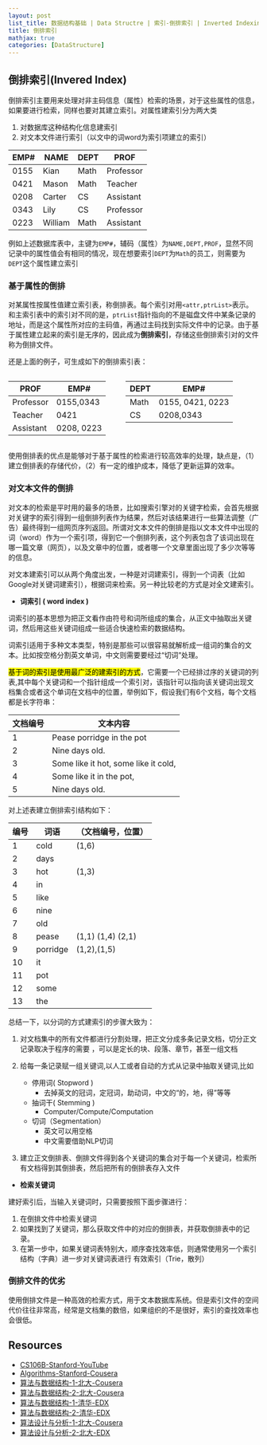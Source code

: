 ```yaml
---
layout: post
list_title: 数据结构基础 | Data Structre | 索引-倒排索引 | Inverted Indexing
title: 倒排索引
mathjax: true
categories: [DataStructure]
---
```


## 倒排索引(Invered Index)

倒排索引主要用来处理对非主码信息（属性）检索的场景，对于这些属性的信息，如果要进行检索，同样也要对其建立索引。对属性建索引分为两大类

1. 对数据库这种结构化信息建索引
2. 对文本文件进行索引（以文中的词word为索引项建立的索引）

|EMP#| NAME | DEPT | PROF| 
|--|---|---|---|
| 0155 | Kian | Math | Professor|
| 0421 | Mason | Math | Teacher|
| 0208 | Carter | CS | Assistant |
| 0343 | Lily | CS | Professor|
| 0223 | William | Math | Assistant|

例如上述数据库表中，主键为`EMP#`，辅码（属性）为`NAME,DEPT,PROF`，显然不同记录中的属性值会有相同的情况，现在想要索引`DEPT`为`Math`的员工，则需要为`DEPT`这个属性建立索引

### 基于属性的倒排

 对某属性按属性值建立索引表，称倒排表。每个索引对用`<attr,ptrList>`表示。和主索引表中的索引对不同的是，`ptrList`指针指向的不是磁盘文件中某条记录的地址，而是这个属性所对应的主码值，再通过主码找到实际文件中的记录。由于基于属性建立起来的索引是无序的，因此成为**倒排索引**，存储这些倒排索引对的文件称为倒排文件。

 还是上面的例子，可生成如下的倒排索引表：

<div style=" content:''; display: table; clear:both; height=0">
    <div style="float:left">
        <table>
                <thead>
                    <tr><th>PROF</th><th>EMP#</th></tr>
                </thead>
                <tbody>
                    <tr> <td>Professor</td><td>0155,0343</td></tr>
                    <tr> <td>Teacher</td><td>0421</td></tr>
                    <tr> <td>Assistant</td><td>0208, 0223</td></tr>
                </tbody>
        </table> 
    </div>
    <div style="float:left;margin-left:40px;">
        <table>
            <thead>
                <tr><th>DEPT</th><th>EMP#</th></tr>
            </thead>
            <tbody>
                <tr> <td>Math</td><td>0155, 0421, 0223</td></tr>
                <tr> <td>CS</td><td>0208,0343</td></tr>
            </tbody>
        </table>
    </div>
</div>

使用倒排表的优点是能够对于基于属性的检索进行较高效率的处理，缺点是，（1）建立倒排表的存储代价，（2）有一定的维护成本，降低了更新运算的效率。
 
### 对文本文件的倒排

对文本的检索是平时用的最多的场景，比如搜索引擎对的关键字检索，会首先根据对关键字的索引得到一组倒排列表作为结果，然后对该结果进行一些算法调整（广告）最终得到一组网页序列返回。所谓对文本文件的倒排是指以文本文件中出现的词（word）作为一个索引项，得到它一个倒排列表，这个列表包含了该词出现在哪一篇文章（网页），以及文章中的位置，或者哪一个文章里面出现了多少次等等的信息。

对文本建索引可以从两个角度出发，一种是对词建索引，得到一个词表（比如Google对关键词建索引），根据词来检索。另一种比较老的方式是对全文建索引。

- **词索引 ( word index )**

词索引的基本思想为把正文看作由符号和词所组成的集合，从正文中抽取出关键词，然后用这些关键词组成一些适合快速检索的数据结构。

词索引适用于多种文本类型，特别是那些可以很容易就解析成一组词的集合的文本。比如按空格分割英文单词，中文则需要要经过“切词”处理。

<mark>基于词的索引是使用最广泛的建索引的方式</mark>，它需要一个已经排过序的关键词的列表,其中每个关键词和一个指针组成一个索引对，该指针可以指向该关键词出现文档集合或者这个单词在文档中的位置，举例如下，假设我们有6个文档，每个文档都是长字符串：

|文档编号 | 文本内容|
|----|----|
|1 | Pease porridge in the pot|
|2| Nine days old.|
|3| Some like it hot, some like it cold,|
|4 |Some like it in the pot,|
|5 | Nine days old.|

对上述表建立倒排索引结构如下：

| 编号  | 词语 |  （文档编号，位置）|
| ----| ----| ----|
|1|cold|(1,6)|
|2|days||
|3|hot|(1,3)|
|4|in||
|5|like||
|6|nine||
|7|old||
|8|pease|(1,1) (1,4) (2,1)|
|9|porridge|(1,2),(1,5)|
|10|it||
|11|pot||
|12|some||
|13|the||

总结一下，以分词的方式建索引的步骤大致为：

1. 对文档集中的所有文件都进行分割处理，把正文分成多条记录文档，切分正文记录取决于程序的需要
，可以是定长的块、段落、章节，甚至一组文档 
2. 给每一条记录赋一组关键词,以人工或者自动的方式从记录中抽取关键词,比如
    - 停用词( Stopword )
        - 去掉英文的冠词，定冠词，助动词，中文的“的，地，得”等等
    - 抽词干( Stemming )
        - Computer/Compute/Computation
    - 切词（Segmentation）
        - 英文可以用空格
        - 中文需要借助NLP切词
    
3.  建立正文倒排表、倒排文件得到各个关键词的集合对于每一个关键词，检索所有文档得到其倒排表，然后把所有的倒排表存入文件

- **检索关键词**

建好索引后，当输入关键词时，只需要按照下面步骤进行：

1. 在倒排文件中检索关键词
2. 如果找到了关键词，那么获取文件中的对应的倒排表，并获取倒排表中的记录。
3. 在第一步中，如果关键词表特别大，顺序查找效率低，则通常使用另一个索引结构（字典）进一步对关键词表进行 有效索引（Trie，散列）

### 倒排文件的优劣

使用倒排文件是一种高效的检索方式，用于文本数据库系统。但是索引文件的空间代价往往非常高，经常是文档集的数倍，如果组织的不是很好，索引的查找效率也会很低。

## Resources 

- [CS106B-Stanford-YouTube](https://www.youtube.com/watch?v=NcZ2cu7gc-A&list=PLnfg8b9vdpLn9exZweTJx44CII1bYczuk)
- [Algorithms-Stanford-Cousera](https://www.coursera.org/learn/algorithms-divide-conquer/home/welcome)
- [算法与数据结构-1-北大-Cousera](https://www.coursera.org/learn/shuju-jiegou-suanfa/home/welcome)
- [算法与数据结构-2-北大-Cousera](https://www.coursera.org/learn/gaoji-shuju-jiegou/home/welcome)
- [算法与数据结构-1-清华-EDX](https://courses.edx.org/courses/course-v1:TsinghuaX+30240184.1x+3T2017/course/)
- [算法与数据结构-2-清华-EDX](https://courses.edx.org/courses/course-v1:PekingX+04833050X+1T2016/course/)
- [算法设计与分析-1-北大-Cousera](https://www.coursera.org/learn/algorithms/home/welcome)
- [算法设计与分析-2-北大-EDX](https://courses.edx.org/courses/course-v1:PekingX+04833050X+1T2016/course/)

